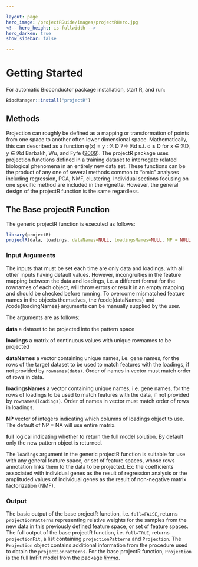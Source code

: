 ```yaml
---

layout: page
hero_image: /projectRGuide/images/projectRHero.jpg
<!-- hero_height: is-fullwidth -->
hero_darken: true
show_sidebar: false

---
```


# Getting Started

For automatic Bioconductor package installation, start R, and run:

```r
BiocManager::install("projectR")
```

## Methods

Projection can roughly be defined as a mapping or transformation of points from one space to another often lower dimensional space. Mathematically, this can described as a function φ(x) = y : ℜ D 7→ ℜd s.t. d ≤ D for x ∈ ℜD, y ∈ ℜd Barbakh, Wu, and Fyfe (<a href="https://link.springer.com/chapter/10.1007/978-3-642-04005-4_3" target="_blank">2009</a>). The projectR package uses projection functions defined in a training dataset to interrogate related
biological phenomena in an entirely new data set. These functions can be the product of any one of several methods common to “omic” analyses including regression, PCA, NMF, clustering. Individual sections focusing on one specific method are included in the vignette. However, the general design of the projectR function is the same regardless.

## The Base projectR Function

The generic projectR function is executed as follows:

```r
library(projectR)
projectR(data, loadings, dataNames=NULL, loadingsNames=NULL, NP = NULL, full = false)
```

### Input Arguments

The inputs that must be set each time are only data and loadings, with all other inputs having default values. However, incongruities in the feature mapping between the data and loadings, i.e. a different format for the rownames of each object, will throw errors or result in an empty mapping and should be checked before running. To overcome mismatched feature names in the objects themselves, the /code{dataNames} and /code{loadingNames} arguments can be manually supplied by the user. 

The arguments are as follows:

**data** a dataset to be projected into the pattern space

**loadings** a matrix of continuous values with unique rownames to be projected 

**dataNames** a vector containing unique names, i.e. gene names, for the rows of the target dataset to be used to match features with the loadings, if not provided by ```rownames(data)```. Order of names in vector must match order of rows in data.

**loadingsNames** a vector containing unique names, i.e. gene names, for the rows of loadings to be used to match features with the data, if not provided by ```rownames(loadings)```. Order of names in vector must match order of rows in loadings.

**NP** vector of integers indicating which columns of loadings object to use. The default of NP = NA will use entire matrix.

**full** logical indicating whether to return the full model solution. By default only the new pattern object is returned.

The ```loadings``` argument in the generic projectR function is suitable for use with any general feature space, or set of feature spaces, whose rows annotation links them to the data to be projected. Ex: the coefficients associated with individual genes as the result of regression analysis or the amplituded values of individual genes as the result of non-negative matrix factorization (NMF).

### Output

The basic output of the base projectR function, i.e. ```full=FALSE```, returns ```projectionPatterns``` representing relative weights for the samples from the new data in this previously defined feature space, or set of feature spaces. The full output of the base projectR function, i.e. ```full=TRUE```, returns ```projectionFit```, a list containing ```projectionPatterns``` and ```Projection```. The ```Projection``` object contains additional information from the procedure used to obtain the ```projectionPatterns```. For the base projectR function, ```Projection``` is the full lmFit model from the package <a href="https://bioconductor.org/packages/3.17/bioc/html/limma.html" taregt="_blank"><em>limma</em></a>.
